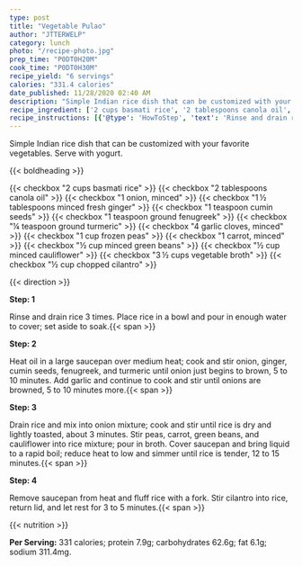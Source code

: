 ```yaml
---
type: post
title: "Vegetable Pulao"
author: "JTTERWELP"
category: lunch
photo: "/recipe-photo.jpg"
prep_time: "P0DT0H20M"
cook_time: "P0DT0H30M"
recipe_yield: "6 servings"
calories: "331.4 calories"
date_published: 11/28/2020 02:40 AM
description: "Simple Indian rice dish that can be customized with your favorite vegetables. Serve with yogurt."
recipe_ingredient: ['2 cups basmati rice', '2 tablespoons canola oil', '1 onion, minced', '1\u2009½ tablespoons minced fresh ginger', '1 teaspoon cumin seeds', '1 teaspoon ground fenugreek', '¼ teaspoon ground turmeric', '4 garlic cloves, minced', '1 cup frozen peas', '1 carrot, minced', '½ cup minced green beans', '½ cup minced cauliflower', '3\u2009½ cups vegetable broth', '½ cup chopped cilantro']
recipe_instructions: [{'@type': 'HowToStep', 'text': 'Rinse and drain rice 3 times. Place rice in a bowl and pour in enough water to cover; set aside to soak.\n'}, {'@type': 'HowToStep', 'text': 'Heat oil in a large saucepan over medium heat; cook and stir onion, ginger, cumin seeds, fenugreek, and turmeric until onion just begins to brown, 5 to 10 minutes. Add garlic and continue to cook and stir until onions are browned, 5 to 10 minutes more.\n'}, {'@type': 'HowToStep', 'text': 'Drain rice and mix into onion mixture; cook and stir until rice is dry and lightly toasted, about 3 minutes. Stir peas, carrot, green beans, and cauliflower into rice mixture; pour in broth. Cover saucepan and bring liquid to a rapid boil; reduce heat to low and simmer until rice is tender, 12 to 15 minutes.\n'}, {'@type': 'HowToStep', 'text': 'Remove saucepan from heat and fluff rice with a fork. Stir cilantro into rice, return lid, and let rest for 3 to 5 minutes.\n'}]
---
```


Simple Indian rice dish that can be customized with your favorite vegetables. Serve with yogurt. 

{{< boldheading >}}

{{< checkbox "2 cups basmati rice" >}}
{{< checkbox "2 tablespoons canola oil" >}}
{{< checkbox "1  onion, minced" >}}
{{< checkbox "1 ½ tablespoons minced fresh ginger" >}}
{{< checkbox "1 teaspoon cumin seeds" >}}
{{< checkbox "1 teaspoon ground fenugreek" >}}
{{< checkbox "¼ teaspoon ground turmeric" >}}
{{< checkbox "4  garlic cloves, minced" >}}
{{< checkbox "1 cup frozen peas" >}}
{{< checkbox "1  carrot, minced" >}}
{{< checkbox "½ cup minced green beans" >}}
{{< checkbox "½ cup minced cauliflower" >}}
{{< checkbox "3 ½ cups vegetable broth" >}}
{{< checkbox "½ cup chopped cilantro" >}}


{{< direction >}}

**Step: 1**

Rinse and drain rice 3 times. Place rice in a bowl and pour in enough water to cover; set aside to soak.{{< span >}}

**Step: 2**

Heat oil in a large saucepan over medium heat; cook and stir onion, ginger, cumin seeds, fenugreek, and turmeric until onion just begins to brown, 5 to 10 minutes. Add garlic and continue to cook and stir until onions are browned, 5 to 10 minutes more.{{< span >}}

**Step: 3**

Drain rice and mix into onion mixture; cook and stir until rice is dry and lightly toasted, about 3 minutes. Stir peas, carrot, green beans, and cauliflower into rice mixture; pour in broth. Cover saucepan and bring liquid to a rapid boil; reduce heat to low and simmer until rice is tender, 12 to 15 minutes.{{< span >}}

**Step: 4**

Remove saucepan from heat and fluff rice with a fork. Stir cilantro into rice, return lid, and let rest for 3 to 5 minutes.{{< span >}}

{{< nutrition >}}

**Per Serving:** 331 calories; protein 7.9g; carbohydrates 62.6g; fat 6.1g; sodium 311.4mg.